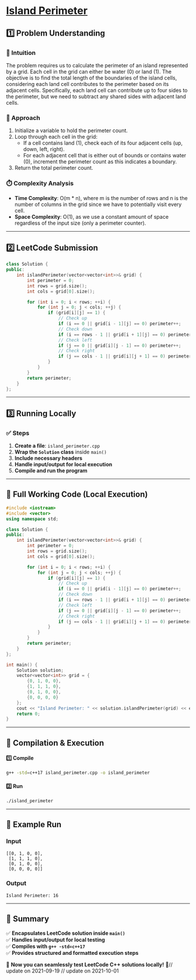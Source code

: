 # **[Island Perimeter](https://leetcode.com/problems/island-perimeter/description/)**  

## **1️⃣ Problem Understanding**  
### **📌 Intuition**  
The problem requires us to calculate the perimeter of an island represented by a grid. Each cell in the grid can either be water (0) or land (1). The objective is to find the total length of the boundaries of the island cells, considering each land cell contributes to the perimeter based on its adjacent cells. Specifically, each land cell can contribute up to four sides to the perimeter, but we need to subtract any shared sides with adjacent land cells.

### **🚀 Approach**  
1. Initialize a variable to hold the perimeter count.
2. Loop through each cell in the grid:
   - If a cell contains land (1), check each of its four adjacent cells (up, down, left, right).
   - For each adjacent cell that is either out of bounds or contains water (0), increment the perimeter count as this indicates a boundary.
3. Return the total perimeter count.

### **⏱️ Complexity Analysis**  
- **Time Complexity**: O(m * n), where m is the number of rows and n is the number of columns in the grid since we have to potentially visit every cell.
- **Space Complexity**: O(1), as we use a constant amount of space regardless of the input size (only a perimeter counter).

---  

## **2️⃣ LeetCode Submission**  
```cpp
class Solution {
public:
    int islandPerimeter(vector<vector<int>>& grid) {
        int perimeter = 0;
        int rows = grid.size();
        int cols = grid[0].size();

        for (int i = 0; i < rows; ++i) {
            for (int j = 0; j < cols; ++j) {
                if (grid[i][j] == 1) {
                    // Check up
                    if (i == 0 || grid[i - 1][j] == 0) perimeter++;
                    // Check down
                    if (i == rows - 1 || grid[i + 1][j] == 0) perimeter++;
                    // Check left
                    if (j == 0 || grid[i][j - 1] == 0) perimeter++;
                    // Check right
                    if (j == cols - 1 || grid[i][j + 1] == 0) perimeter++;
                }
            }
        }
        return perimeter;
    }
};  
```  

---  

## **3️⃣ Running Locally**  
### **✅ Steps**  
1. **Create a file**: `island_perimeter.cpp`  
2. **Wrap the `Solution` class** inside `main()`  
3. **Include necessary headers**  
4. **Handle input/output for local execution**  
5. **Compile and run the program**  

---  

## **📝 Full Working Code (Local Execution)**  
```cpp
#include <iostream>
#include <vector>
using namespace std;

class Solution {
public:
    int islandPerimeter(vector<vector<int>>& grid) {
        int perimeter = 0;
        int rows = grid.size();
        int cols = grid[0].size();

        for (int i = 0; i < rows; ++i) {
            for (int j = 0; j < cols; ++j) {
                if (grid[i][j] == 1) {
                    // Check up
                    if (i == 0 || grid[i - 1][j] == 0) perimeter++;
                    // Check down
                    if (i == rows - 1 || grid[i + 1][j] == 0) perimeter++;
                    // Check left
                    if (j == 0 || grid[i][j - 1] == 0) perimeter++;
                    // Check right
                    if (j == cols - 1 || grid[i][j + 1] == 0) perimeter++;
                }
            }
        }
        return perimeter;
    }
};

int main() {
    Solution solution;
    vector<vector<int>> grid = {
        {0, 1, 0, 0},
        {1, 1, 1, 0},
        {0, 1, 0, 0},
        {0, 0, 0, 0}
    };
    cout << "Island Perimeter: " << solution.islandPerimeter(grid) << endl;
    return 0;
}  
```  

---  

## **🔧 Compilation & Execution**  
#### **1️⃣ Compile**  
```bash
g++ -std=c++17 island_perimeter.cpp -o island_perimeter
```  

#### **2️⃣ Run**  
```bash
./island_perimeter
```  

---  

## **🎯 Example Run**  
### **Input**  
```
[[0, 1, 0, 0],
 [1, 1, 1, 0],
 [0, 1, 0, 0],
 [0, 0, 0, 0]]
```  
### **Output**  
```
Island Perimeter: 16
```  

---  

## **📌 Summary**  
✅ **Encapsulates LeetCode solution inside `main()`**  
✅ **Handles input/output for local testing**  
✅ **Compiles with `g++ -std=c++17`**  
✅ **Provides structured and formatted execution steps**  

🚀 **Now you can seamlessly test LeetCode C++ solutions locally!** 🚀// update on 2021-09-19
// update on 2021-10-01
